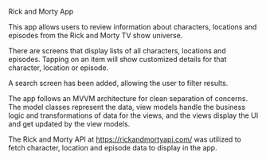 Rick and Morty App

This app allows users to review information about characters, locations and episodes from the Rick and Morty TV show universe.

There are screens that display lists of all characters, locations and episodes. Tapping on an item will show customized details for that character, location or episode.

A search screen has been added, allowing the user to filter results.

The app follows an MVVM architecture for clean separation of concerns. The model classes represent the data, view models handle the business logic and transformations of data for the views, and the views display the UI and get updated by the view models.

The Rick and Morty API at https://rickandmortyapi.com/ was utilized to fetch character, location and episode data to display in the app. 
